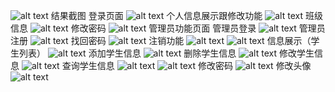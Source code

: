 ![alt text](./img/image.png)
结果截图
登录页面
![alt text](./img/image-13.jpg)
个人信息展示跟修改功能
![alt text](./img/image-16.jpg)
班级信息
![alt text](./img/image-15.jpg)
修改密码
![alt text](./img/image-14.jpg)
管理员功能页面
管理员登录
![alt text](./img/image-13.jpg)
管理员注册
![alt text](./img/image-12.jpg)
找回密码
![alt text](./img/image-11.jpg)
注销功能
![alt text](./img/image-10.jpg)
![alt text](./img/image-9.jpg)
信息展示（学生列表）
![alt text](./img/image-8.jpg)
添加学生信息
![alt text](./img/image-7.jpg)
删除学生信息
![alt text](./img/image-6.jpg)
修改学生信息
![alt text](./img/image-5.jpg)
查询学生信息
![alt text](./img/image-4.jpg)
![alt text](./img/image-3.jpg)
修改密码
![alt text](./img/image-2.jpg)
修改头像
![alt text](./img/image-1.jpg)